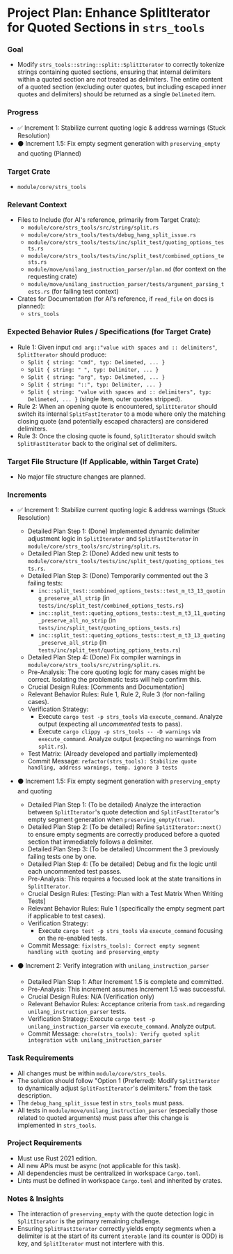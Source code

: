 # Project Plan: Enhance SplitIterator for Quoted Sections in `strs_tools`

### Goal
*   Modify `strs_tools::string::split::SplitIterator` to correctly tokenize strings containing quoted sections, ensuring that internal delimiters within a quoted section are *not* treated as delimiters. The entire content of a quoted section (excluding outer quotes, but including escaped inner quotes and delimiters) should be returned as a single `Delimeted` item.

### Progress
*   ✅ Increment 1: Stabilize current quoting logic & address warnings (Stuck Resolution)
*   ⚫ Increment 1.5: Fix empty segment generation with `preserving_empty` and quoting (Planned)

### Target Crate
*   `module/core/strs_tools`

### Relevant Context
*   Files to Include (for AI's reference, primarily from Target Crate):
    *   `module/core/strs_tools/src/string/split.rs`
    *   `module/core/strs_tools/tests/debug_hang_split_issue.rs`
    *   `module/core/strs_tools/tests/inc/split_test/quoting_options_tests.rs`
    *   `module/core/strs_tools/tests/inc/split_test/combined_options_tests.rs`
    *   `module/move/unilang_instruction_parser/plan.md` (for context on the requesting crate)
    *   `module/move/unilang_instruction_parser/tests/argument_parsing_tests.rs` (for failing test context)
*   Crates for Documentation (for AI's reference, if `read_file` on docs is planned):
    *   `strs_tools`

### Expected Behavior Rules / Specifications (for Target Crate)
*   Rule 1: Given input `cmd arg::"value with spaces and :: delimiters"`, `SplitIterator` should produce:
    *   `Split { string: "cmd", typ: Delimeted, ... }`
    *   `Split { string: " ", typ: Delimiter, ... }`
    *   `Split { string: "arg", typ: Delimeted, ... }`
    *   `Split { string: "::", typ: Delimiter, ... }`
    *   `Split { string: "value with spaces and :: delimiters", typ: Delimeted, ... }` (single item, outer quotes stripped).
*   Rule 2: When an opening quote is encountered, `SplitIterator` should switch its internal `SplitFastIterator` to a mode where only the matching closing quote (and potentially escaped characters) are considered delimiters.
*   Rule 3: Once the closing quote is found, `SplitIterator` should switch `SplitFastIterator` back to the original set of delimiters.

### Target File Structure (If Applicable, within Target Crate)
*   No major file structure changes are planned.

### Increments

*   ✅ Increment 1: Stabilize current quoting logic & address warnings (Stuck Resolution)
    *   Detailed Plan Step 1: (Done) Implemented dynamic delimiter adjustment logic in `SplitIterator` and `SplitFastIterator` in `module/core/strs_tools/src/string/split.rs`.
    *   Detailed Plan Step 2: (Done) Added new unit tests to `module/core/strs_tools/tests/inc/split_test/quoting_options_tests.rs`.
    *   Detailed Plan Step 3: (Done) Temporarily commented out the 3 failing tests:
        *   `inc::split_test::combined_options_tests::test_m_t3_13_quoting_preserve_all_strip` (in `tests/inc/split_test/combined_options_tests.rs`)
        *   `inc::split_test::quoting_options_tests::test_m_t3_11_quoting_preserve_all_no_strip` (in `tests/inc/split_test/quoting_options_tests.rs`)
        *   `inc::split_test::quoting_options_tests::test_m_t3_13_quoting_preserve_all_strip` (in `tests/inc/split_test/quoting_options_tests.rs`)
    *   Detailed Plan Step 4: (Done) Fix compiler warnings in `module/core/strs_tools/src/string/split.rs`.
    *   Pre-Analysis: The core quoting logic for many cases might be correct. Isolating the problematic tests will help confirm this.
    *   Crucial Design Rules: [Comments and Documentation]
    *   Relevant Behavior Rules: Rule 1, Rule 2, Rule 3 (for non-failing cases).
    *   Verification Strategy:
        *   Execute `cargo test -p strs_tools` via `execute_command`. Analyze output (expecting all *uncommented* tests to pass).
        *   Execute `cargo clippy -p strs_tools -- -D warnings` via `execute_command`. Analyze output (expecting no warnings from `split.rs`).
    *   Test Matrix: (Already developed and partially implemented)
    *   Commit Message: `refactor(strs_tools): Stabilize quote handling, address warnings, temp. ignore 3 tests`

*   ⚫ Increment 1.5: Fix empty segment generation with `preserving_empty` and quoting
    *   Detailed Plan Step 1: (To be detailed) Analyze the interaction between `SplitIterator`'s quote detection and `SplitFastIterator`'s empty segment generation when `preserving_empty(true)`.
    *   Detailed Plan Step 2: (To be detailed) Refine `SplitIterator::next()` to ensure empty segments are correctly produced before a quoted section that immediately follows a delimiter.
    *   Detailed Plan Step 3: (To be detailed) Uncomment the 3 previously failing tests one by one.
    *   Detailed Plan Step 4: (To be detailed) Debug and fix the logic until each uncommented test passes.
    *   Pre-Analysis: This requires a focused look at the state transitions in `SplitIterator`.
    *   Crucial Design Rules: [Testing: Plan with a Test Matrix When Writing Tests]
    *   Relevant Behavior Rules: Rule 1 (specifically the empty segment part if applicable to test cases).
    *   Verification Strategy:
        *   Execute `cargo test -p strs_tools` via `execute_command` focusing on the re-enabled tests.
    *   Commit Message: `fix(strs_tools): Correct empty segment handling with quoting and preserving_empty`

*   ⚫ Increment 2: Verify integration with `unilang_instruction_parser`
    *   Detailed Plan Step 1: After Increment 1.5 is complete and committed.
    *   Pre-Analysis: This increment assumes Increment 1.5 was successful.
    *   Crucial Design Rules: N/A (Verification only)
    *   Relevant Behavior Rules: Acceptance criteria from `task.md` regarding `unilang_instruction_parser` tests.
    *   Verification Strategy: Execute `cargo test -p unilang_instruction_parser` via `execute_command`. Analyze output.
    *   Commit Message: `chore(strs_tools): Verify quoted split integration with unilang_instruction_parser`

### Task Requirements
*   All changes must be within `module/core/strs_tools`.
*   The solution should follow "Option 1 (Preferred): Modify `SplitIterator` to dynamically adjust `SplitFastIterator`'s delimiters." from the task description.
*   The `debug_hang_split_issue` test in `strs_tools` must pass.
*   All tests in `module/move/unilang_instruction_parser` (especially those related to quoted arguments) must pass after this change is implemented in `strs_tools`.

### Project Requirements
*   Must use Rust 2021 edition.
*   All new APIs must be async (not applicable for this task).
*   All dependencies must be centralized in workspace `Cargo.toml`.
*   Lints must be defined in workspace `Cargo.toml` and inherited by crates.

### Notes & Insights
*   The interaction of `preserving_empty` with the quote detection logic in `SplitIterator` is the primary remaining challenge.
*   Ensuring `SplitFastIterator` correctly yields empty segments when a delimiter is at the start of its current `iterable` (and its counter is ODD) is key, and `SplitIterator` must not interfere with this.